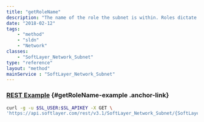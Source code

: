 ```yaml
---
title: "getRoleName"
description: "The name of the role the subnet is within. Roles dictate how a subnet may be used."
date: "2018-02-12"
tags:
    - "method"
    - "sldn"
    - "Network"
classes:
    - "SoftLayer_Network_Subnet"
type: "reference"
layout: "method"
mainService : "SoftLayer_Network_Subnet"
---
```


### [REST Example](#getRoleName-example) <a href="/article/rest/"><i class="fas fa-question"></i></a> {#getRoleName-example .anchor-link} 
```bash
curl -g -u $SL_USER:$SL_APIKEY -X GET \
'https://api.softlayer.com/rest/v3.1/SoftLayer_Network_Subnet/{SoftLayer_Network_SubnetID}/getRoleName'
```
